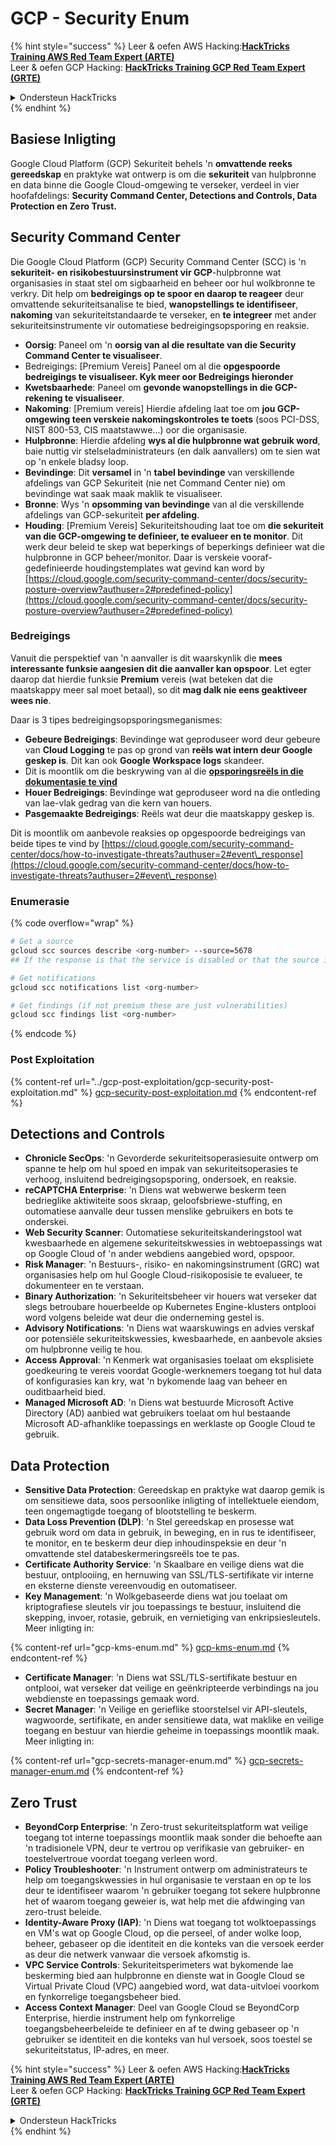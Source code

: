 # GCP - Security Enum

{% hint style="success" %}
Leer & oefen AWS Hacking:<img src="/.gitbook/assets/image.png" alt="" data-size="line">[**HackTricks Training AWS Red Team Expert (ARTE)**](https://training.hacktricks.xyz/courses/arte)<img src="/.gitbook/assets/image.png" alt="" data-size="line">\
Leer & oefen GCP Hacking: <img src="/.gitbook/assets/image (2).png" alt="" data-size="line">[**HackTricks Training GCP Red Team Expert (GRTE)**<img src="/.gitbook/assets/image (2).png" alt="" data-size="line">](https://training.hacktricks.xyz/courses/grte)

<details>

<summary>Ondersteun HackTricks</summary>

* Kyk na die [**intekenplanne**](https://github.com/sponsors/carlospolop)!
* **Sluit aan by die** 💬 [**Discord-groep**](https://discord.gg/hRep4RUj7f) of die [**telegram-groep**](https://t.me/peass) of **volg** ons op **Twitter** 🐦 [**@hacktricks\_live**](https://twitter.com/hacktricks\_live)**.**
* **Deel hacking-truuks deur PR's in te dien by die** [**HackTricks**](https://github.com/carlospolop/hacktricks) en [**HackTricks Cloud**](https://github.com/carlospolop/hacktricks-cloud) github repos.

</details>
{% endhint %}

## Basiese Inligting

Google Cloud Platform (GCP) Sekuriteit behels 'n **omvattende reeks gereedskap** en praktyke wat ontwerp is om die **sekuriteit** van hulpbronne en data binne die Google Cloud-omgewing te verseker, verdeel in vier hoofafdelings: **Security Command Center, Detections and Controls, Data Protection en Zero Trust.**

## **Security Command Center**

Die Google Cloud Platform (GCP) Security Command Center (SCC) is 'n **sekuriteit- en risikobestuursinstrument vir GCP**-hulpbronne wat organisasies in staat stel om sigbaarheid en beheer oor hul wolkbronne te verkry. Dit help om **bedreigings op te spoor en daarop te reageer** deur omvattende sekuriteitsanalise te bied, **wanopstellings te identifiseer**, **nakoming** van sekuriteitstandaarde te verseker, en **te integreer** met ander sekuriteitsinstrumente vir outomatiese bedreigingsopsporing en reaksie.

* **Oorsig**: Paneel om 'n **oorsig van al die resultate van die Security Command Center te visualiseer**.
* Bedreigings: \[Premium Vereis] Paneel om al die **opgespoorde bedreigings te visualiseer. Kyk meer oor Bedreigings hieronder**
* **Kwetsbaarhede**: Paneel om **gevonde wanopstellings in die GCP-rekening te visualiseer**.
* **Nakoming**: \[Premium vereis] Hierdie afdeling laat toe om **jou GCP-omgewing teen verskeie nakomingskontroles te toets** (soos PCI-DSS, NIST 800-53, CIS maatstawwe...) oor die organisasie.
* **Hulpbronne**: Hierdie afdeling **wys al die hulpbronne wat gebruik word**, baie nuttig vir stelseladministrateurs (en dalk aanvallers) om te sien wat op 'n enkele bladsy loop.
* **Bevindinge**: Dit **versamel** in 'n **tabel bevindinge** van verskillende afdelings van GCP Sekuriteit (nie net Command Center nie) om bevindinge wat saak maak maklik te visualiseer.
* **Bronne**: Wys 'n **opsomming van bevindinge** van al die verskillende afdelings van GCP-sekuriteit **per afdeling**.
* **Houding**: \[Premium Vereis] Sekuriteitshouding laat toe om **die sekuriteit van die GCP-omgewing te definieer, te evalueer en te monitor**. Dit werk deur beleid te skep wat beperkings of beperkings definieer wat die hulpbronne in GCP beheer/monitor. Daar is verskeie vooraf-gedefinieerde houdingstemplates wat gevind kan word by [https://cloud.google.com/security-command-center/docs/security-posture-overview?authuser=2#predefined-policy](https://cloud.google.com/security-command-center/docs/security-posture-overview?authuser=2#predefined-policy)

### **Bedreigings**

Vanuit die perspektief van 'n aanvaller is dit waarskynlik die **mees interessante funksie aangesien dit die aanvaller kan opspoor**. Let egter daarop dat hierdie funksie **Premium** vereis (wat beteken dat die maatskappy meer sal moet betaal), so dit **mag dalk nie eens geaktiveer wees nie**.&#x20;

Daar is 3 tipes bedreigingsopsporingsmeganismes:

* **Gebeure Bedreigings**: Bevindinge wat geproduseer word deur gebeure van **Cloud Logging** te pas op grond van **reëls wat intern deur Google geskep is**. Dit kan ook **Google Workspace logs** skandeer.
* Dit is moontlik om die beskrywing van al die [**opsporingsreëls in die dokumentasie te vind**](https://cloud.google.com/security-command-center/docs/concepts-event-threat-detection-overview?authuser=2#how\_works)
* **Houer Bedreigings**: Bevindinge wat geproduseer word na die ontleding van lae-vlak gedrag van die kern van houers.
* **Pasgemaakte Bedreigings**: Reëls wat deur die maatskappy geskep is.

Dit is moontlik om aanbevole reaksies op opgespoorde bedreigings van beide tipes te vind by [https://cloud.google.com/security-command-center/docs/how-to-investigate-threats?authuser=2#event\_response](https://cloud.google.com/security-command-center/docs/how-to-investigate-threats?authuser=2#event\_response)

### Enumerasie

{% code overflow="wrap" %}
```bash
# Get a source
gcloud scc sources describe <org-number> --source=5678
## If the response is that the service is disabled or that the source is not found, then, it isn't enabled

# Get notifications
gcloud scc notifications list <org-number>

# Get findings (if not premium these are just vulnerabilities)
gcloud scc findings list <org-number>
```
{% endcode %}

### Post Exploitation

{% content-ref url="../gcp-post-exploitation/gcp-security-post-exploitation.md" %}
[gcp-security-post-exploitation.md](../gcp-post-exploitation/gcp-security-post-exploitation.md)
{% endcontent-ref %}

## Detections and Controls

* **Chronicle SecOps**: 'n Gevorderde sekuriteitsoperasiesuite ontwerp om spanne te help om hul spoed en impak van sekuriteitsoperasies te verhoog, insluitend bedreigingsopsporing, ondersoek, en reaksie.
* **reCAPTCHA Enterprise**: 'n Diens wat webwerwe beskerm teen bedrieglike aktiwiteite soos skraap, geloofsbriewe-stuffing, en outomatiese aanvalle deur tussen menslike gebruikers en bots te onderskei.
* **Web Security Scanner**: Outomatiese sekuriteitskanderingstool wat kwesbaarhede en algemene sekuriteitskwessies in webtoepassings wat op Google Cloud of 'n ander webdiens aangebied word, opspoor.
* **Risk Manager**: 'n Bestuurs-, risiko- en nakomingsinstrument (GRC) wat organisasies help om hul Google Cloud-risikoposisie te evalueer, te dokumenteer en te verstaan.
* **Binary Authorization**: 'n Sekuriteitsbeheer vir houers wat verseker dat slegs betroubare houerbeelde op Kubernetes Engine-klusters ontplooi word volgens beleide wat deur die onderneming gestel is.
* **Advisory Notifications**: 'n Diens wat waarskuwings en advies verskaf oor potensiële sekuriteitskwessies, kwesbaarhede, en aanbevole aksies om hulpbronne veilig te hou.
* **Access Approval**: 'n Kenmerk wat organisasies toelaat om eksplisiete goedkeuring te vereis voordat Google-werknemers toegang tot hul data of konfigurasies kan kry, wat 'n bykomende laag van beheer en ouditbaarheid bied.
* **Managed Microsoft AD**: 'n Diens wat bestuurde Microsoft Active Directory (AD) aanbied wat gebruikers toelaat om hul bestaande Microsoft AD-afhanklike toepassings en werklaste op Google Cloud te gebruik.

## Data Protection

* **Sensitive Data Protection**: Gereedskap en praktyke wat daarop gemik is om sensitiewe data, soos persoonlike inligting of intellektuele eiendom, teen ongemagtigde toegang of blootstelling te beskerm.
* **Data Loss Prevention (DLP)**: 'n Stel gereedskap en prosesse wat gebruik word om data in gebruik, in beweging, en in rus te identifiseer, te monitor, en te beskerm deur diep inhoudinspeksie en deur 'n omvattende stel databeskermeringsreëls toe te pas.
* **Certificate Authority Service**: 'n Skaalbare en veilige diens wat die bestuur, ontplooiing, en hernuwing van SSL/TLS-sertifikate vir interne en eksterne dienste vereenvoudig en outomatiseer.
* **Key Management**: 'n Wolkgebaseerde diens wat jou toelaat om kriptografiese sleutels vir jou toepassings te bestuur, insluitend die skepping, invoer, rotasie, gebruik, en vernietiging van enkripsiesleutels. Meer inligting in:

{% content-ref url="gcp-kms-enum.md" %}
[gcp-kms-enum.md](gcp-kms-enum.md)
{% endcontent-ref %}

* **Certificate Manager**: 'n Diens wat SSL/TLS-sertifikate bestuur en ontplooi, wat verseker dat veilige en geënkripteerde verbindings na jou webdienste en toepassings gemaak word.
* **Secret Manager**: 'n Veilige en gerieflike stoorstelsel vir API-sleutels, wagwoorde, sertifikate, en ander sensitiewe data, wat maklike en veilige toegang en bestuur van hierdie geheime in toepassings moontlik maak. Meer inligting in:

{% content-ref url="gcp-secrets-manager-enum.md" %}
[gcp-secrets-manager-enum.md](gcp-secrets-manager-enum.md)
{% endcontent-ref %}

## Zero Trust

* **BeyondCorp Enterprise**: 'n Zero-trust sekuriteitsplatform wat veilige toegang tot interne toepassings moontlik maak sonder die behoefte aan 'n tradisionele VPN, deur te vertrou op verifikasie van gebruiker- en toestelvertroue voordat toegang verleen word.
* **Policy Troubleshooter**: 'n Instrument ontwerp om administrateurs te help om toegangskwessies in hul organisasie te verstaan en op te los deur te identifiseer waarom 'n gebruiker toegang tot sekere hulpbronne het of waarom toegang geweier is, wat help met die afdwinging van zero-trust beleide.
* **Identity-Aware Proxy (IAP)**: 'n Diens wat toegang tot wolktoepassings en VM's wat op Google Cloud, op die perseel, of ander wolke loop, beheer, gebaseer op die identiteit en die konteks van die versoek eerder as deur die netwerk vanwaar die versoek afkomstig is.
* **VPC Service Controls**: Sekuriteitsperimeters wat bykomende lae beskerming bied aan hulpbronne en dienste wat in Google Cloud se Virtual Private Cloud (VPC) aangebied word, wat data-uitvloei voorkom en fynkorrelige toegangsbeheer bied.
* **Access Context Manager**: Deel van Google Cloud se BeyondCorp Enterprise, hierdie instrument help om fynkorrelige toegangsbeheerbeleide te definieer en af te dwing gebaseer op 'n gebruiker se identiteit en die konteks van hul versoek, soos toestel se sekuriteitstatus, IP-adres, en meer.

{% hint style="success" %}
Leer & oefen AWS Hacking:<img src="/.gitbook/assets/image.png" alt="" data-size="line">[**HackTricks Training AWS Red Team Expert (ARTE)**](https://training.hacktricks.xyz/courses/arte)<img src="/.gitbook/assets/image.png" alt="" data-size="line">\
Leer & oefen GCP Hacking: <img src="/.gitbook/assets/image (2).png" alt="" data-size="line">[**HackTricks Training GCP Red Team Expert (GRTE)**<img src="/.gitbook/assets/image (2).png" alt="" data-size="line">](https://training.hacktricks.xyz/courses/grte)

<details>

<summary>Ondersteun HackTricks</summary>

* Kyk na die [**intekenplanne**](https://github.com/sponsors/carlospolop)!
* **Sluit aan by die** 💬 [**Discord-groep**](https://discord.gg/hRep4RUj7f) of die [**telegram-groep**](https://t.me/peass) of **volg** ons op **Twitter** 🐦 [**@hacktricks\_live**](https://twitter.com/hacktricks\_live)**.**
* **Deel hacking-truuks deur PR's in te dien by die** [**HackTricks**](https://github.com/carlospolop/hacktricks) en [**HackTricks Cloud**](https://github.com/carlospolop/hacktricks-cloud) github repos.

</details>
{% endhint %}
